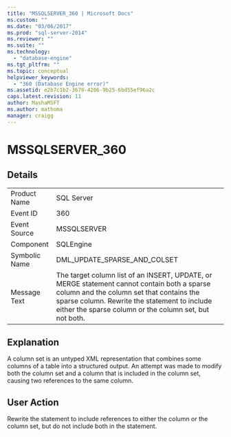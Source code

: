 ```yaml
---
title: "MSSQLSERVER_360 | Microsoft Docs"
ms.custom: ""
ms.date: "03/06/2017"
ms.prod: "sql-server-2014"
ms.reviewer: ""
ms.suite: ""
ms.technology: 
  - "database-engine"
ms.tgt_pltfrm: ""
ms.topic: conceptual
helpviewer_keywords: 
  - "360 (Database Engine error)"
ms.assetid: e2b7c1b2-3679-4206-9b25-6bd55ef96a2c
caps.latest.revision: 11
author: MashaMSFT
ms.author: mathoma
manager: craigg
---
```

# MSSQLSERVER_360
    
## Details  
  
|||  
|-|-|  
|Product Name|SQL Server|  
|Event ID|360|  
|Event Source|MSSQLSERVER|  
|Component|SQLEngine|  
|Symbolic Name|DML_UPDATE_SPARSE_AND_COLSET|  
|Message Text|The target column list of an INSERT, UPDATE, or MERGE statement cannot contain both a sparse column and the column set that contains the sparse column. Rewrite the statement to include either the sparse column or the column set, but not both.|  
  
## Explanation  
 A column set is an untyped XML representation that combines some columns of a table into a structured output. An attempt was made to modify both the column set and a column that is included in the column set, causing two references to the same column.  
  
## User Action  
 Rewrite the statement to include references to either the column or the column set, but do not include both in the statement.  
  
  
